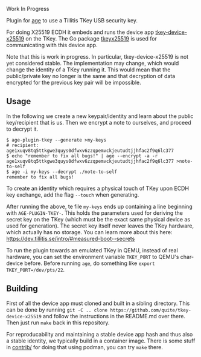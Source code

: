 
Work In Progress

Plugin for [age](https://github.com/FiloSottile/age) to use a Tillitis
TKey USB security key.

For doing X25519 ECDH it embeds and runs the device app
[tkey-device-x25519](https://github.com/quite/tkey-device-x25519) on
the TKey. The Go package
[tkeyx25519](https://github.com/quite/tkeyx25519) is used for
communicating with this device app.

Note that this is work in progress. In particular, tkey-device-x25519
is not yet considered stable. The implementation may change, which
would change the identity of a TKey running it. This would mean that
the public/private key no longer is the same and that decryption of
data encrypted for the previous key pair will be impossible.

## Usage

In the following we create a new keypair/identity and learn about the
public key/recipient that is us. Then we encrypt a note to ourselves,
and proceed to decrypt it.

```
$ age-plugin-tkey --generate >my-keys
# recipient: age1xuqv8tq5ttkgwe3quys0dfwxv6zzqpemvckjeutudtjjhfac2f9q6lc377
$ echo "remember to fix all bugs!" | age --encrypt -a -r age1xuqv8tq5ttkgwe3quys0dfwxv6zzqpemvckjeutudtjjhfac2f9q6lc377 >note-to-self
$ age -i my-keys --decrypt ./note-to-self
remember to fix all bugs!
```

To create an identity which requires a physical touch of TKey upon
ECDH key exchange, add the flag `--touch` when generating.

After running the above, te file `my-keys` ends up containing a line
beginning with `AGE-PLUGIN-TKEY-`. This holds the parameters used for
deriving the secret key on the TKey (which must be the exact same
physical device as used for generation). The secret key itself never
leaves the TKey hardware, which actually has no storage. You can learn
more about this here:
https://dev.tillitis.se/intro/#measured-boot--secrets

To run the plugin towards an emulated TKey in QEMU, instead of real
hardware, you can set the environment variable `TKEY_PORT` to QEMU's
char-device before. Before running `age`, do something like `export
TKEY_PORT=/dev/pts/22`.

## Building

First of all the device app must cloned and built in a sibling
directory. This can be done by running `git -C .. clone
https://github.com/quite/tkey-device-x25519` and follow the
instructions in the README.md over there. Then just run `make` back in
this repository.

For reproducability and maintaining a stable device app hash and thus
also a stable identity, we typically build in a container image. There
is some stuff in [contrib/](contrib/) for doing that using podman, you
can try `make` there.
